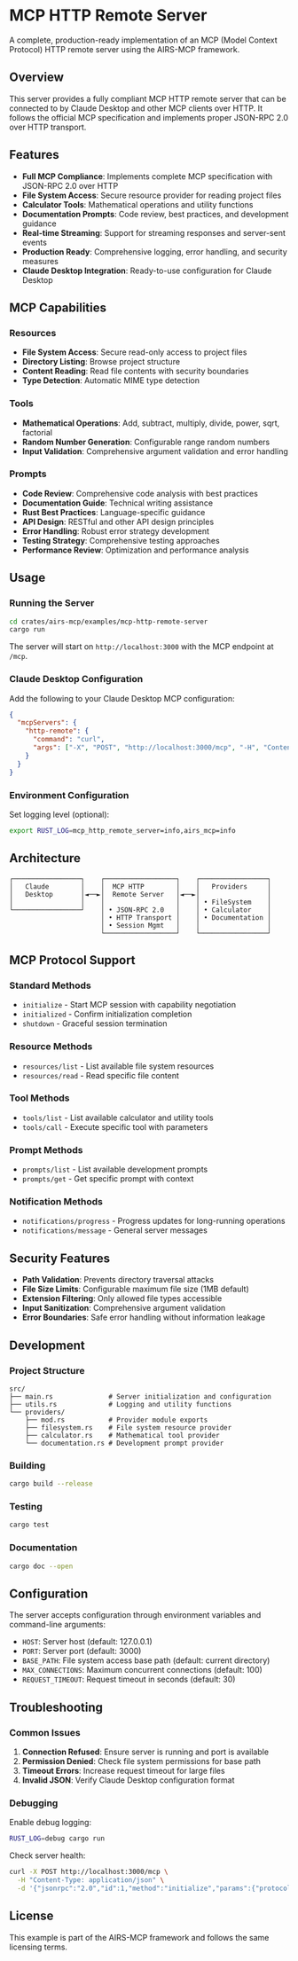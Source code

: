 # MCP HTTP Remote Server

A complete, production-ready implementation of an MCP (Model Context Protocol) HTTP remote server using the AIRS-MCP framework.

## Overview

This server provides a fully compliant MCP HTTP remote server that can be connected to by Claude Desktop and other MCP clients over HTTP. It follows the official MCP specification and implements proper JSON-RPC 2.0 over HTTP transport.

## Features

- **Full MCP Compliance**: Implements complete MCP specification with JSON-RPC 2.0 over HTTP
- **File System Access**: Secure resource provider for reading project files
- **Calculator Tools**: Mathematical operations and utility functions
- **Documentation Prompts**: Code review, best practices, and development guidance
- **Real-time Streaming**: Support for streaming responses and server-sent events
- **Production Ready**: Comprehensive logging, error handling, and security measures
- **Claude Desktop Integration**: Ready-to-use configuration for Claude Desktop

## MCP Capabilities

### Resources
- **File System Access**: Secure read-only access to project files
- **Directory Listing**: Browse project structure
- **Content Reading**: Read file contents with security boundaries
- **Type Detection**: Automatic MIME type detection

### Tools
- **Mathematical Operations**: Add, subtract, multiply, divide, power, sqrt, factorial
- **Random Number Generation**: Configurable range random numbers
- **Input Validation**: Comprehensive argument validation and error handling

### Prompts
- **Code Review**: Comprehensive code analysis with best practices
- **Documentation Guide**: Technical writing assistance
- **Rust Best Practices**: Language-specific guidance
- **API Design**: RESTful and other API design principles
- **Error Handling**: Robust error strategy development
- **Testing Strategy**: Comprehensive testing approaches
- **Performance Review**: Optimization and performance analysis

## Usage

### Running the Server

```bash
cd crates/airs-mcp/examples/mcp-http-remote-server
cargo run
```

The server will start on `http://localhost:3000` with the MCP endpoint at `/mcp`.

### Claude Desktop Configuration

Add the following to your Claude Desktop MCP configuration:

```json
{
  "mcpServers": {
    "http-remote": {
      "command": "curl",
      "args": ["-X", "POST", "http://localhost:3000/mcp", "-H", "Content-Type: application/json", "-d", "@-"]
    }
  }
}
```

### Environment Configuration

Set logging level (optional):
```bash
export RUST_LOG=mcp_http_remote_server=info,airs_mcp=info
```

## Architecture

```
┌─────────────────┐    ┌──────────────────┐    ┌─────────────────┐
│   Claude        │    │  MCP HTTP        │    │   Providers     │
│   Desktop       │◄──►│  Remote Server   │◄──►│                 │
│                 │    │                  │    │ • FileSystem    │
└─────────────────┘    │ • JSON-RPC 2.0   │    │ • Calculator    │
                       │ • HTTP Transport │    │ • Documentation │
                       │ • Session Mgmt   │    │                 │
                       └──────────────────┘    └─────────────────┘
```

## MCP Protocol Support

### Standard Methods
- `initialize` - Start MCP session with capability negotiation
- `initialized` - Confirm initialization completion
- `shutdown` - Graceful session termination

### Resource Methods
- `resources/list` - List available file system resources
- `resources/read` - Read specific file content

### Tool Methods
- `tools/list` - List available calculator and utility tools
- `tools/call` - Execute specific tool with parameters

### Prompt Methods
- `prompts/list` - List available development prompts
- `prompts/get` - Get specific prompt with context

### Notification Methods
- `notifications/progress` - Progress updates for long-running operations
- `notifications/message` - General server messages

## Security Features

- **Path Validation**: Prevents directory traversal attacks
- **File Size Limits**: Configurable maximum file size (1MB default)
- **Extension Filtering**: Only allowed file types accessible
- **Input Sanitization**: Comprehensive argument validation
- **Error Boundaries**: Safe error handling without information leakage

## Development

### Project Structure
```
src/
├── main.rs              # Server initialization and configuration
├── utils.rs             # Logging and utility functions
└── providers/
    ├── mod.rs           # Provider module exports
    ├── filesystem.rs    # File system resource provider
    ├── calculator.rs    # Mathematical tool provider
    └── documentation.rs # Development prompt provider
```

### Building
```bash
cargo build --release
```

### Testing
```bash
cargo test
```

### Documentation
```bash
cargo doc --open
```

## Configuration

The server accepts configuration through environment variables and command-line arguments:

- `HOST`: Server host (default: 127.0.0.1)
- `PORT`: Server port (default: 3000)
- `BASE_PATH`: File system access base path (default: current directory)
- `MAX_CONNECTIONS`: Maximum concurrent connections (default: 100)
- `REQUEST_TIMEOUT`: Request timeout in seconds (default: 30)

## Troubleshooting

### Common Issues

1. **Connection Refused**: Ensure server is running and port is available
2. **Permission Denied**: Check file system permissions for base path
3. **Timeout Errors**: Increase request timeout for large files
4. **Invalid JSON**: Verify Claude Desktop configuration format

### Debugging

Enable debug logging:
```bash
RUST_LOG=debug cargo run
```

Check server health:
```bash
curl -X POST http://localhost:3000/mcp \
  -H "Content-Type: application/json" \
  -d '{"jsonrpc":"2.0","id":1,"method":"initialize","params":{"protocolVersion":"2024-11-05","capabilities":{}}}'
```

## License

This example is part of the AIRS-MCP framework and follows the same licensing terms.
